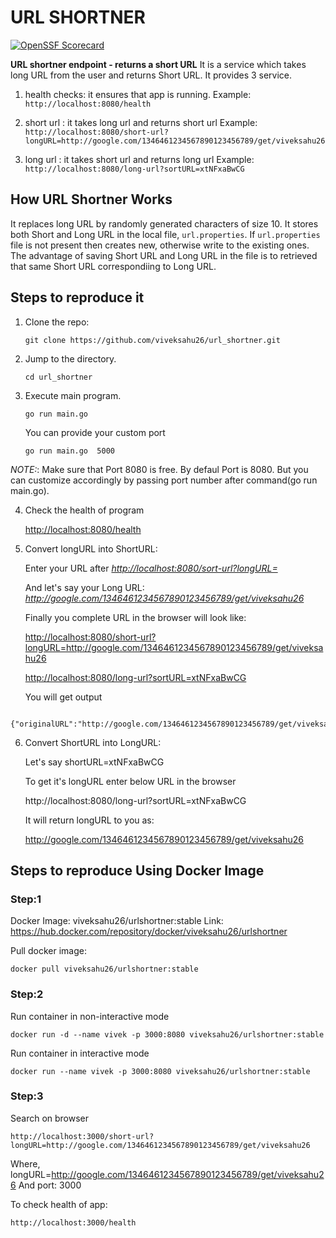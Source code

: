 # URL SHORTNER

[![OpenSSF Scorecard](https://api.securityscorecards.dev/projects/github.com/viveksahu26/url_shortner/badge)](https://securityscorecards.dev/viewer/?uri=github.com/viveksahu26/url_shortner)

**URL shortner endpoint - returns a short URL**
It is a service which takes long URL from the user and returns Short URL.
It provides 3 service.

1) health checks: it ensures that app is running.
Example: `http://localhost:8080/health`

2) short url : it takes long url and returns short url
Example: `http://localhost:8080/short-url?longURL=http://google.com/1346461234567890123456789/get/viveksahu26`

3) long url : it takes short url and returns long url
Example: `http://localhost:8080/long-url?sortURL=xtNFxaBwCG`

## How URL Shortner Works

It replaces long URL by randomly generated characters of size 10.
It stores both Short and Long URL in the local file, `url.properties`.
If `url.properties`  file is not present then creates new, otherwise write to the existing ones.
The advantage of saving Short URL and Long URL in the file is to retrieved that same Short URL correspondiing to Long URL.

## Steps to reproduce it

1) Clone the repo:

    `git clone https://github.com/viveksahu26/url_shortner.git`

2) Jump to the directory.

    `cd url_shortner`

3) Execute main program.

    `go run main.go`

    You can provide your custom port

     `go run main.go  5000`

*NOTE:*: Make sure that Port 8080 is free. By defaul Port is 8080. But you can customize accordingly by passing port number after command(go run main.go).

4) Check the health of program

    <http://localhost:8080/health>

5) Convert longURL into ShortURL:

    Enter your URL after *<http://localhost:8080/sort-url?longURL=>*

    And let's say your Long URL: *<http://google.com/1346461234567890123456789/get/viveksahu26>*

    Finally you complete URL in the browser will look like:

    <http://localhost:8080/short-url?longURL=http://google.com/1346461234567890123456789/get/viveksahu26>

    <http://localhost:8080/long-url?sortURL=xtNFxaBwCG>

     You will get output

```
    {"originalURL":"http://google.com/1346461234567890123456789/get/viveksahu26","shortURL":"http://localhost:8080/xtNFxaBwCG"}
```

6) Convert ShortURL into LongURL:

    Let's say shortURL=xtNFxaBwCG

    To get it's longURL enter below URL in the browser

    http://localhost:8080/long-url?sortURL=xtNFxaBwCG

    It will return longURL to you as:

    http://google.com/1346461234567890123456789/get/viveksahu26

## Steps to reproduce Using Docker Image

### Step:1

Docker Image: viveksahu26/urlshortner:stable
Link: https://hub.docker.com/repository/docker/viveksahu26/urlshortner

Pull docker image:

    docker pull viveksahu26/urlshortner:stable

### Step:2

Run container in non-interactive mode

    docker run -d --name vivek -p 3000:8080 viveksahu26/urlshortner:stable

Run container in interactive mode

    docker run --name vivek -p 3000:8080 viveksahu26/urlshortner:stable

### Step:3

Search on browser

    http://localhost:3000/short-url?longURL=http://google.com/1346461234567890123456789/get/viveksahu26

Where, longURL=http://google.com/1346461234567890123456789/get/viveksahu26
And port: 3000

To check health of app:

    http://localhost:3000/health
